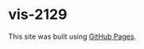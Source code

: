 # vis-2129

This site was built using [GitHub Pages](https://vis-2129.github.io/vis-2129/filename/).
